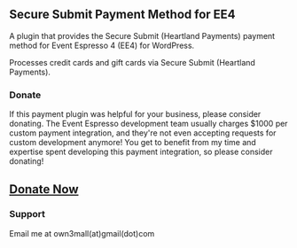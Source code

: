 ## Secure Submit Payment Method for EE4

A plugin that provides the Secure Submit (Heartland Payments) payment method for Event Espresso 4 (EE4) for WordPress.

Processes credit cards and gift cards via Secure Submit (Heartland Payments).

### Donate
If this payment plugin was helpful for your business, please consider donating.  The Event Espresso development team usually charges $1000 per custom payment integration, and they're not even accepting requests for custom development anymore!  You get to benefit from my time and expertise spent developing this payment integration, so please consider donating!

## [Donate Now](https://technoidguru.com/pay.php?donations=true)

### Support

Email me at own3mall(at)gmail(dot)com

